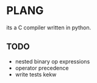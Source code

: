 # PLANG #

its a C compiler written in python. 

## TODO ## 
- nested binary op expressions 
- operator precedence 
- write tests kekw
